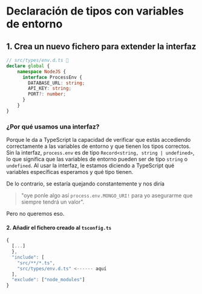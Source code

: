 
# Declaración de tipos con variables de entorno

## 1. Crea un nuevo fichero para extender la interfaz

```ts
// src/types/env.d.ts 📍
declare global {
    namespace NodeJS {
      interface ProcessEnv {
        DATABASE_URL: string;
        API_KEY: string;
        PORT?: number;
      }
    }
}
```

### ¿Por qué usamos una interfaz?

Porque le da a TypeScript la capacidad de verificar que estás accediendo correctamente a las variables de entorno y que tienen los tipos correctos. Sin la interfaz, `process.env` es de tipo `Record<string, string | undefined>`, lo que significa que las variables de entorno pueden ser de tipo `string` o `undefined`. Al usar la interfaz, le estamos diciendo a TypeScript qué variables específicas esperamos y qué tipo tienen.

De lo contrario, se estaría quejando constantemente y nos diría
> "oye ponle algo así `process.env.MONGO_URI!` para yo asegurarme que siempre tendrá un valor".

Pero no queremos eso.

#### 2. Añadir el fichero creado al `tsconfig.ts`

```ts
{
  [...]
  },
  "include": [
    "src/**/*.ts", 
    "src/types/env.d.ts" <------ aquí
  ],
  "exclude": ["node_modules"]
}
```
